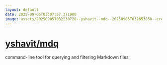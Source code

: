 ```yaml
---
layout: default
date: 2025-09-06T03:07:57.371900
image: assets/20250905T032230720--yshavit--mdq--20250905T032653850--cropped.png
---
```


# [yshavit/mdq](https://github.com/yshavit/mdq)

command-line tool for querying and filtering Markdown files
